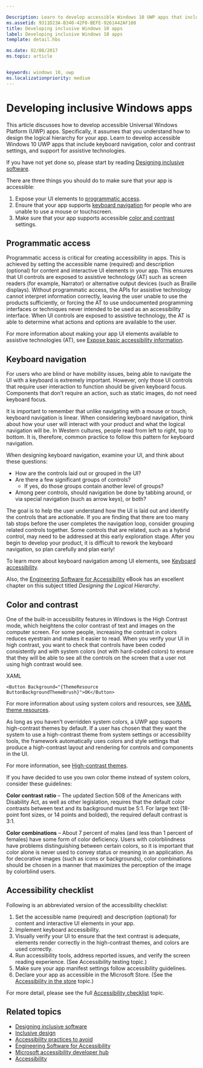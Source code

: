 ```yaml
---

Description: Learn to develop accessible Windows 10 UWP apps that include keyboard navigation, color and contrast settings, and support for assistive technologies.
ms.assetid: 9311D23A-B340-42F0-BEFE-9261442AF108
title: Developing inclusive Windows 10 apps
label: Developing inclusive Windows 10 apps
template: detail.hbs

ms.date: 02/08/2017
ms.topic: article


keywords: windows 10, uwp
ms.localizationpriority: medium
---
```


# Developing inclusive Windows apps  

This article discusses how to develop accessible Universal Windows Platform (UWP) apps. Specifically, it assumes that you understand how to design the logical hierarchy for your app. Learn to develop accessible Windows 10 UWP apps that include keyboard navigation, color and contrast settings, and support for assistive technologies.

If you have not yet done so, please start by reading [Designing inclusive software](designing-inclusive-software.md).

There are three things you should do to make sure that your app is accessible:

1. Expose your UI elements to [programmatic access](#programmatic-access).
2. Ensure that your app supports [keyboard navigation](#keyboard-navigation) for people who are unable to use a mouse or touchscreen.
3. Make sure that your app supports accessible [color and contrast](#color-and-contrast) settings.

## Programmatic access  
Programmatic access is critical for creating accessibility in apps. This is achieved by setting the accessible name (required) and description (optional) for content and interactive UI elements in your app. This ensures that UI controls are exposed to assistive technology (AT) such as screen readers (for example, Narrator) or alternative output devices (such as Braille displays). Without programmatic access, the APIs for assistive technology cannot interpret information correctly, leaving the user unable to use the products sufficiently, or forcing the AT to use undocumented programming interfaces or techniques never intended to be used as an accessibility interface. When UI controls are exposed to assistive technology, the AT is able to determine what actions and options are available to the user.  

For more information about making your app UI elements available to assistive technologies (AT), see [Expose basic accessibility information](basic-accessibility-information.md).

## Keyboard navigation  
For users who are blind or have mobility issues, being able to navigate the UI with a keyboard is extremely important. However, only those UI controls that require user interaction to function should be given keyboard focus. Components that don’t require an action, such as static images, do not need keyboard focus.  

It is important to remember that unlike navigating with a mouse or touch, keyboard navigation is linear. When considering keyboard navigation, think about how your user will interact with your product and what the logical navigation will be. In Western cultures, people read from left to right, top to bottom. It is, therefore, common practice to follow this pattern for keyboard navigation.  

When designing keyboard navigation, examine your UI, and think about these questions:
* How are the controls laid out or grouped in the UI?
* Are there a few significant groups of controls?
    * If yes, do those groups contain another level of groups?
* 	Among peer controls, should navigation be done by tabbing around, or via special navigation (such as arrow keys), or both?

The goal is to help the user understand how the UI is laid out and identify the controls that are actionable. If you are finding that there are too many tab stops before the user completes the navigation loop, consider grouping related controls together. Some controls that are related, such as a hybrid control, may need to be addressed at this early exploration stage. After you begin to develop your product, it is difficult to rework the keyboard navigation, so plan carefully and plan early!  

To learn more about keyboard navigation among UI elements, see [Keyboard accessibility](keyboard-accessibility.md).  

Also, the [Engineering Software for Accessibility](https://www.microsoft.com/download/details.aspx?id=19262) eBook has an excellent chapter on this subject titled _Designing the Logical Hierarchy_.

## Color and contrast  
One of the built-in accessibility features in Windows is the High Contrast mode, which heightens the color contrast of text and images on the computer screen. For some people, increasing the contrast in colors reduces eyestrain and makes it easier to read. When you verify your UI in high contrast, you want to check that controls have been coded consistently and with system colors (not with hard-coded colors) to ensure that they will be able to see all the controls on the screen that a user not using high contrast would see.  

XAML
```xaml
<Button Background="{ThemeResource ButtonBackgroundThemeBrush}">OK</Button>
```
For more information about using system colors and resources, see [XAML theme resources](../controls-and-patterns/xaml-theme-resources.md).

As long as you haven’t overridden system colors, a UWP app supports high-contrast themes by default. If a user has chosen that they want the system to use a high-contrast theme from system settings or accessibility tools, the framework automatically uses colors and style settings that produce a high-contrast layout and rendering for controls and components in the UI.   

For more information, see [High-contrast themes](high-contrast-themes.md).  

If you have decided to use you own color theme instead of system colors, consider these guidelines:  

**Color contrast ratio** – The updated Section 508 of the Americans with Disability Act, as well as other legislation, requires that the default color contrasts between text and its background must be 5:1. For large text (18-point font sizes, or 14 points and bolded), the required default contrast is 3:1.  

**Color  combinations** – About 7 percent of males (and less than 1 percent of females) have some form of color deficiency. Users with colorblindness have problems distinguishing between certain colors, so it is important that color alone is never used to convey status or meaning in an application. As for decorative images (such as icons or backgrounds), color combinations should be chosen in a manner that maximizes the perception of the image by colorblind users.  

## Accessibility checklist  
Following is an abbreviated version of the accessibility checklist:

1. Set the accessible name (required) and description (optional) for content and interactive UI elements in your app.
2. Implement keyboard accessibility.
3. Visually verify your UI to ensure that the text contrast is adequate, elements render correctly in the high-contrast themes, and colors are used correctly.
4. Run accessibility tools, address reported issues, and verify the screen reading experience. (See Accessibility testing topic.)
5. Make sure your app manifest settings follow accessibility guidelines.
6. Declare your app as accessible in the Microsoft Store. (See the [Accessibility in the store](accessibility-in-the-store.md) topic.)

For more detail, please see the full [Accessibility checklist](accessibility-checklist.md) topic.

## Related topics  
* [Designing inclusive software](designing-inclusive-software.md)  
* [Inclusive design](http://design.microsoft.com/inclusive)
* [Accessibility practices to avoid](practices-to-avoid.md)
* [Engineering Software for Accessibility](https://www.microsoft.com/download/details.aspx?id=19262)
* [Microsoft accessibility developer hub](https://msdn.microsoft.com/enable)
* [Accessibility](accessibility.md)
